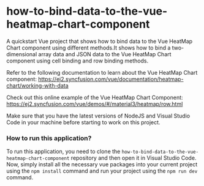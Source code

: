 # how-to-bind-data-to-the-vue-heatmap-chart-component
A quickstart Vue project that shows how to bind data to the Vue HeatMap Chart component using different methods.It shows how to bind a two-dimensional array data and JSON data to the Vue HeatMap Chart component using cell binding and row binding methods.
 
Refer to the following documentation to learn about the Vue HeatMap Chart component: 
https://ej2.syncfusion.com/vue/documentation/heatmap-chart/working-with-data

Check out this online example of the Vue HeatMap Chart Component:
https://ej2.syncfusion.com/vue/demos/#/material3/heatmap/row.html  

Make sure that you have the latest versions of NodeJS and Visual Studio Code in your machine before starting to work on this project.

### How to run this application?
To run this application, you need to clone the `how-to-bind-data-to-the-vue-heatmap-chart-component` repository and then open it in Visual Studio Code. Now, simply install all the necessary vue packages into your current project using the `npm install` command and run your project using the `npm run dev` command.
